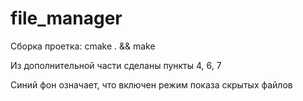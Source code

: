 # file_manager

Сборка проетка: cmake . && make

Из дополнительной части сделаны пункты 4, 6, 7

Синий фон означает, что включен режим показа скрытых файлов

